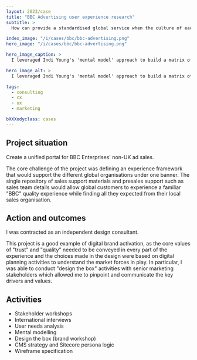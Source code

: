```yaml
---
layout: 2023/case
title: "BBC Advertising user experience research"
subtitle: >
  How can provide a standardised global service when the culture of each market is very different and closing the deal means a very different type of conversation in Singapore from the one in Jordan...

index_image: "/i/cases/bbc/bbc-advertising.png"
hero_image: "/i/cases/bbc/bbc-advertising.png"

hero_image_caption: >
  I leveraged Indi Young's 'mental model' approach to build a matrix of needs across the global marketplace, and teams came together to workshop the identity of the new experience.

hero_image_alt: >
  I leveraged Indi Young's 'mental model' approach to build a matrix of needs across the global marketplace, and teams came together to workshop the identity of the new experience.

tags:
  - consulting
  - cx
  - ux
  - marketing

bXXXodyclass: cases
---
```


## Project situation

Create a unified portal for BBC Enterprises' non-UK ad sales. 

The core challenge of the project was defining an experience framework that would support the different global organisations under one banner. The single repository of sales support materials and presales support such as sales team details would allow global customers to experience a familiar "BBC" quality experience while finding all they expected from their local sales organisation.

## Action and outcomes

I was contracted as an independent design consultant. 

This project is a good example of digital brand activation, as the core values of "trust" and "quality" needed to be conveyed in every part of the experience and the choices made in the design were based on digital planning activities to understand the market forces in play. In particular, I was able to conduct "design the box" activities with senior marketing stakeholders which allowed me to pinpoint and communicate the key drivers and values.

## Activities

- Stakeholder workshops
- International interviews
- User needs analysis
- Mental modelling
- Design the box (brand workshop)
- CMS strategy and Sitecore persona logic
- Wireframe specification

